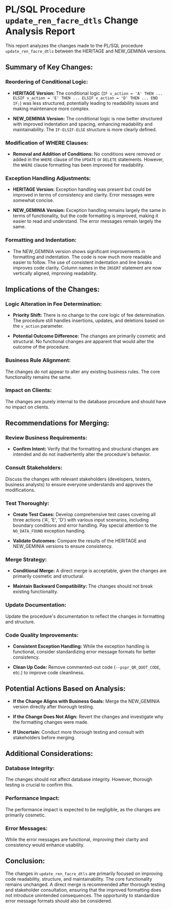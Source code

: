 # PL/SQL Procedure `update_ren_facre_dtls` Change Analysis Report

This report analyzes the changes made to the PL/SQL procedure `update_ren_facre_dtls` between the HERITAGE and NEW_GEMINIA versions.

## Summary of Key Changes:

### Reordering of Conditional Logic:

- **HERITAGE Version:** The conditional logic (`IF v_action = 'A' THEN ... ELSIF v_action = 'E' THEN ... ELSIF v_action = 'D' THEN ... END IF;`) was less structured, potentially leading to readability issues and making maintenance more complex.

- **NEW_GEMINIA Version:** The conditional logic is now better structured with improved indentation and spacing, enhancing readability and maintainability.  The `IF-ELSIF-ELSE` structure is more clearly defined.

### Modification of WHERE Clauses:

- **Removal and Addition of Conditions:** No conditions were removed or added in the `WHERE` clause of the `UPDATE` or `DELETE` statements.  However, the `WHERE` clause formatting has been improved for readability.

### Exception Handling Adjustments:

- **HERITAGE Version:** Exception handling was present but could be improved in terms of consistency and clarity. Error messages were somewhat concise.

- **NEW_GEMINIA Version:** Exception handling remains largely the same in terms of functionality, but the code formatting is improved, making it easier to read and understand.  The error messages remain largely the same.

### Formatting and Indentation:

- The NEW_GEMINIA version shows significant improvements in formatting and indentation.  The code is now much more readable and easier to follow.  The use of consistent indentation and line breaks improves code clarity.  Column names in the `INSERT` statement are now vertically aligned, improving readability.


## Implications of the Changes:

### Logic Alteration in Fee Determination:

- **Priority Shift:** There is no change to the core logic of fee determination.  The procedure still handles insertions, updates, and deletions based on the `v_action` parameter.

- **Potential Outcome Difference:** The changes are primarily cosmetic and structural.  No functional changes are apparent that would alter the outcome of the procedure.

### Business Rule Alignment:

The changes do not appear to alter any existing business rules.  The core functionality remains the same.

### Impact on Clients:

The changes are purely internal to the database procedure and should have no impact on clients.


## Recommendations for Merging:

### Review Business Requirements:

- **Confirm Intent:** Verify that the formatting and structural changes are intended and do not inadvertently alter the procedure's behavior.

### Consult Stakeholders:

Discuss the changes with relevant stakeholders (developers, testers, business analysts) to ensure everyone understands and approves the modifications.

### Test Thoroughly:

- **Create Test Cases:** Develop comprehensive test cases covering all three actions ('A', 'E', 'D') with various input scenarios, including boundary conditions and error handling.  Pay special attention to the `NO_DATA_FOUND` exception handling.

- **Validate Outcomes:**  Compare the results of the HERITAGE and NEW_GEMINIA versions to ensure consistency.

### Merge Strategy:

- **Conditional Merge:**  A direct merge is acceptable, given the changes are primarily cosmetic and structural.

- **Maintain Backward Compatibility:** The changes should not break existing functionality.

### Update Documentation:

Update the procedure's documentation to reflect the changes in formatting and structure.

### Code Quality Improvements:

- **Consistent Exception Handling:** While the exception handling is functional, consider standardizing error message formats for better consistency.

- **Clean Up Code:**  Remove commented-out code (`--pspr_QR_QUOT_CODE`, etc.) to improve code cleanliness.


## Potential Actions Based on Analysis:

- **If the Change Aligns with Business Goals:**  Merge the NEW_GEMINIA version directly after thorough testing.

- **If the Change Does Not Align:** Revert the changes and investigate why the formatting changes were made.

- **If Uncertain:** Conduct more thorough testing and consult with stakeholders before merging.


## Additional Considerations:

### Database Integrity:

The changes should not affect database integrity.  However, thorough testing is crucial to confirm this.

### Performance Impact:

The performance impact is expected to be negligible, as the changes are primarily cosmetic.

### Error Messages:

While the error messages are functional, improving their clarity and consistency would enhance usability.


## Conclusion:

The changes in `update_ren_facre_dtls` are primarily focused on improving code readability, structure, and maintainability.  The core functionality remains unchanged.  A direct merge is recommended after thorough testing and stakeholder consultation, ensuring that the improved formatting does not introduce unintended consequences.  The opportunity to standardize error message formats should also be considered.
